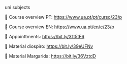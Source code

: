 uni subjects 

📱 Course overview PT: https://www.ua.pt/pt/curso/23/p

📱 Course overview EN: https://www.ua.pt/en/c/23/p

📌 Appointtments: https://bit.ly/31t5tF6

📌 Material diospiro: https://bit.ly/39eUFNv

📌 Material Margarida: https://bit.ly/36VztdD


